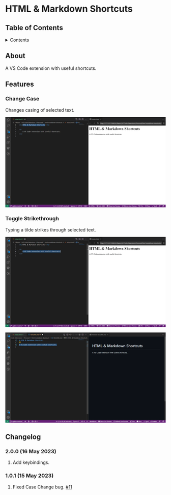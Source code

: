# HTML & Markdown Shortcuts

## Table of Contents

<details>

   <summary>Contents</summary>

1. [About](#about)
1. [Features](#features)
   1. [Change Case](#change-case)
   1. [Toggle Strikethrough](#toggle-strikethrough)

</details>

## About

A VS Code extension with useful shortcuts.

## Features

### Change Case

Changes casing of selected text.

![Change Case](./img/change-case.gif)

### Toggle Strikethrough

Typing a tilde strikes through selected text.

![Toggle Strikethrough in HTML](./img/toggle-strikethrough-html.gif)

![Toggle Strikethrough in Markdown](./img/toggle-strikethrough-markdown.gif)

## Changelog

### 2.0.0 (16 May 2023)

1. Add keybindings.

### 1.0.1 (15 May 2023)

1. Fixed Case Change bug. [#11](https://github.com/SherpadNdabambi/html-markdown-shortcuts/issues/11)
